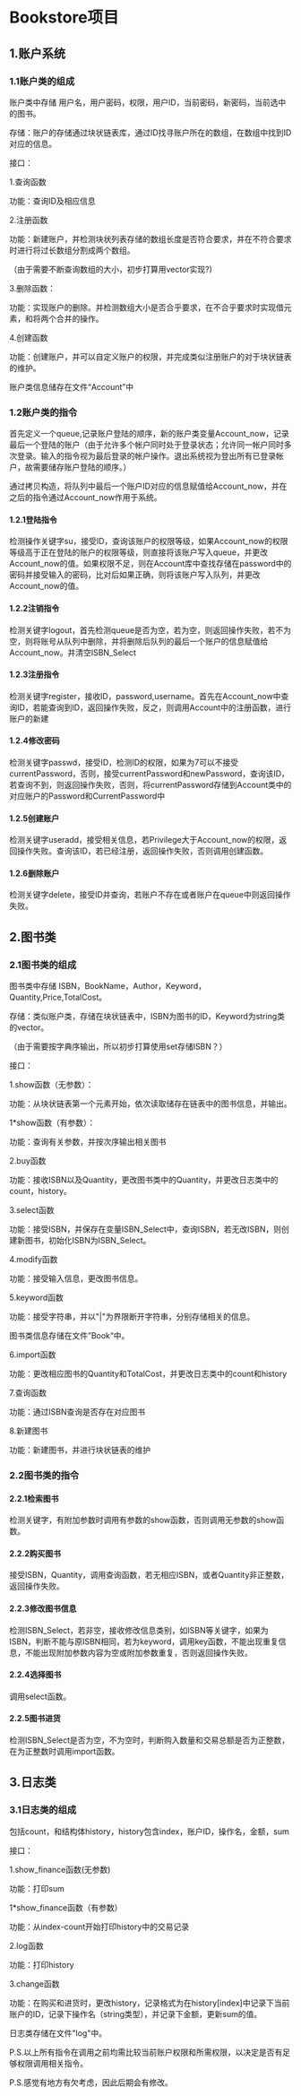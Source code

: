 # Bookstore项目


## 1.账户系统

### 1.1账户类的组成

账户类中存储 用户名，用户密码，权限，用户ID，当前密码，新密码，当前选中的图书。

存储：账户的存储通过块状链表库，通过ID找寻账户所在的数组，在数组中找到ID对应的信息。

接口：

1.查询函数

功能：查询ID及相应信息

2.注册函数

功能：新建账户，并检测块状列表存储的数组长度是否符合要求，并在不符合要求时进行将过长数组分割成两个数组。

（由于需要不断查询数组的大小，初步打算用vector实现?)

3.删除函数：

功能：实现账户的删除。并检测数组大小是否合乎要求，在不合乎要求时实现借元素，和将两个合并的操作。

4.创建函数

功能：创建账户，并可以自定义账户的权限，并完成类似注册账户的对于块状链表的维护。

账户类信息储存在文件“Account”中

### 1.2账户类的指令

首先定义一个queue,记录账户登陆的顺序，新的账户类变量Account_now，记录最后一个登陆的账户（由于允许多个帐户同时处于登录状态；允许同一帐户同时多次登录。输入的指令视为最后登录的帐户操作。退出系统视为登出所有已登录帐户，故需要储存账户登陆的顺序。）

通过拷贝构造，将队列中最后一个账户ID对应的信息赋值给Account_now，并在之后的指令通过Account_now作用于系统。

#### 1.2.1登陆指令

检测操作关键字su，接受ID，查询该账户的权限等级，如果Account_now的权限等级高于正在登陆的账户的权限等级，则直接将该账户写入queue，并更改Account_now的值。如果权限不足，则在Account库中查找存储在password中的密码并接受输入的密码，比对后如果正确，则将该账户写入队列，并更改Account_now的值。

#### 1.2.2注销指令

检测关键字logout，首先检测queue是否为空，若为空，则返回操作失败，若不为空，则将账号从队列中删除，并将删除后队列的最后一个账户的信息赋值给Account_now。并清空ISBN_Select

#### 1.2.3注册指令

检测关键字register，接收ID，password,username。首先在Account_now中查询ID，若能查询到ID，返回操作失败，反之，则调用Account中的注册函数，进行账户的新建

#### 1.2.4修改密码

检测关键字passwd，接受ID，检测ID的权限，如果为7可以不接受currentPassword，否则，接受currentPassword和newPassword，查询该ID，若查询不到，则返回操作失败，否则，将currentPassword存储到Account类中的对应账户的Password和CurrentPassword中

#### 1.2.5创建账户

检测关键字useradd，接受相关信息，若Privilege大于Account_now的权限，返回操作失败。查询该ID，若已经注册，返回操作失败，否则调用创建函数。

#### 1.2.6删除账户

检测关键字delete，接受ID并查询，若账户不存在或者账户在queue中则返回操作失败。

## 2.图书类

### 2.1图书类的组成

图书类中存储 ISBN，BookName，Author，Keyword，Quantity,Price,TotalCost。

存储：类似账户类，存储在块状链表中，ISBN为图书的ID，Keyword为string类的vector。

（由于需要按字典序输出，所以初步打算使用set存储ISBN？）

接口：

1.show函数（无参数）：

功能：从块状链表第一个元素开始，依次读取储存在链表中的图书信息，并输出。

1*show函数（有参数）：

功能：查询有关参数，并按次序输出相关图书

2.buy函数

功能：接收ISBN以及Quantity，更改图书类中的Quantity，并更改日志类中的count，history。

3.select函数

功能：接受ISBN，并保存在变量ISBN_Select中，查询ISBN，若无改ISBN，则创建新图书，初始化ISBN为ISBN_Select。

4.modify函数

功能：接受输入信息，更改图书信息。

5.keyword函数

功能：接受字符串，并以"|"为界限断开字符串，分别存储相关的信息。

图书类信息存储在文件”Book“中。

6.import函数

功能：更改相应图书的Quantity和TotalCost，并更改日志类中的count和history

7.查询函数

功能：通过ISBN查询是否存在对应图书

8.新建图书

功能：新建图书，并进行块状链表的维护

### 2.2图书类的指令

#### 2.2.1检索图书

检测关键字，有附加参数时调用有参数的show函数，否则调用无参数的show函数。

#### 2.2.2购买图书

接受ISBN，Quantity，调用查询函数，若无相应ISBN，或者Quantity非正整数，返回操作失败。

#### 2.2.3修改图书信息

检测ISBN_Select，若非空，接收修改信息类别，如ISBN等关键字，如果为ISBN，判断不能与原ISBN相同，若为keyword，调用key函数，不能出现重复信息，不能出现附加参数内容为空或附加参数重复，否则返回操作失败。

#### 2.2.4选择图书

调用select函数。

#### 2.2.5图书进货

检测ISBN_Select是否为空，不为空时，判断购入数量和交易总额是否为正整数，在为正整数时调用import函数。

## 3.日志类

### 3.1日志类的组成

包括count，和结构体history，history包含index，账户ID，操作名，金额，sum

接口：

1.show_finance函数(无参数)

功能：打印sum

1*show_finance函数（有参数）

功能：从index-count开始打印history中的交易记录

2.log函数

功能：打印history

3.change函数

功能：在购买和进货时，更改history，记录格式为在history[index]中记录下当前账户的ID，记录下操作名（string类型），并记录下金额，更新sum的值。

日志类存储在文件"log"中。

P.S.以上所有指令在调用之前均需比较当前账户权限和所需权限，以决定是否有足够权限调用相关指令。

P.S.感觉有地方有欠考虑，因此后期会有修改。
